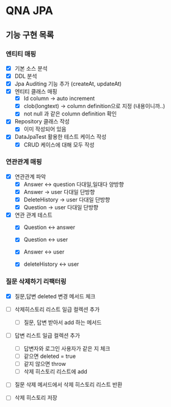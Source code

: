# QNA JPA

## 기능 구현 목록

### 엔티티 매핑

- [x] 기본 소스 분석
- [x] DDL 분석
- [x] Jpa Auditing 기능 추가 (createAt, updateAt)
- [x] 엔티티 클래스 매핑
    - [x] Id column -> auto increment
    - [x] clob(longtext) -> column definition으로 지정 (내용이니까..)
    - [x] not null 과 같은 column definition 확인
- [x] Repository 클래스 작성
    - [x] 이미 작성되어 있음
- [x] DataJpaTest 활용한 테스트 케이스 작성
    - [x] CRUD 케이스에 대해 모두 작성

### 연관관계 매핑

- [x] 연관관계 파악
    - [x] Answer <-> question 다대일,일대다 양방향
    - [x] Answer -> user 다대일 단방향
    - [x] DeleteHistory -> user 다대일 단방향
    - [x] Question -> user 다대일 단방향
- [x] 연관 관계 테스트
    - [x] Question <-> answer
    - [x] Question <-> user
    - [x] Answer <-> user
    - [x] deleteHistory <-> user


###  질문 삭제하기 리팩터링

- [x] 질문,답변 deleted 변경 메서드 체크
- [ ] 삭제히스토리 리스트 일급 컬렉션 추가
  - [ ] 질문, 답변 받아서 add 하는 메서드
- [ ] 답변 리스트 일급 컬렉션 추가
  - [ ] 답변자와 로그인 사용자가 같은 지 체크
  - [ ] 같으면 deleted = true
  - [ ] 같지 않으면 throw
  - [ ] 삭제 히스토리 리스트에 add
- [ ] 질문 삭제 메서드에서 삭제 히스토리 리스트 반환
- [ ] 삭제 히스토리 저장


